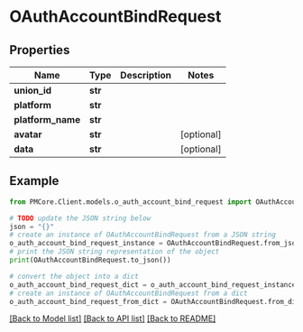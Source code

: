 # OAuthAccountBindRequest


## Properties

Name | Type | Description | Notes
------------ | ------------- | ------------- | -------------
**union_id** | **str** |  | 
**platform** | **str** |  | 
**platform_name** | **str** |  | 
**avatar** | **str** |  | [optional] 
**data** | **str** |  | [optional] 

## Example

```python
from PMCore.Client.models.o_auth_account_bind_request import OAuthAccountBindRequest

# TODO update the JSON string below
json = "{}"
# create an instance of OAuthAccountBindRequest from a JSON string
o_auth_account_bind_request_instance = OAuthAccountBindRequest.from_json(json)
# print the JSON string representation of the object
print(OAuthAccountBindRequest.to_json())

# convert the object into a dict
o_auth_account_bind_request_dict = o_auth_account_bind_request_instance.to_dict()
# create an instance of OAuthAccountBindRequest from a dict
o_auth_account_bind_request_from_dict = OAuthAccountBindRequest.from_dict(o_auth_account_bind_request_dict)
```
[[Back to Model list]](../README.md#documentation-for-models) [[Back to API list]](../README.md#documentation-for-api-endpoints) [[Back to README]](../README.md)


